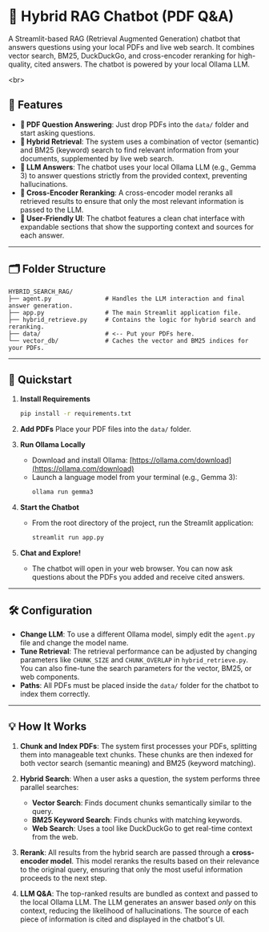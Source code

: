 # 🧠 Hybrid RAG Chatbot (PDF Q\&A)

A Streamlit-based RAG (Retrieval Augmented Generation) chatbot that answers questions using your local PDFs and live web search. It combines vector search, BM25, DuckDuckGo, and cross-encoder reranking for high-quality, cited answers. The chatbot is powered by your local Ollama LLM.

\<br\>

## 🚀 Features

  * **🔎 PDF Question Answering**: Just drop PDFs into the `data/` folder and start asking questions.
  * **🧬 Hybrid Retrieval**: The system uses a combination of vector (semantic) and BM25 (keyword) search to find relevant information from your documents, supplemented by live web search.
  * **🤖 LLM Answers**: The chatbot uses your local Ollama LLM (e.g., Gemma 3) to answer questions strictly from the provided context, preventing hallucinations.
  * **🏅 Cross-Encoder Reranking**: A cross-encoder model reranks all retrieved results to ensure that only the most relevant information is passed to the LLM.
  * **💬 User-Friendly UI**: The chatbot features a clean chat interface with expandable sections that show the supporting context and sources for each answer.

-----

## 🗂️ Folder Structure

```
HYBRID_SEARCH_RAG/
├── agent.py               # Handles the LLM interaction and final answer generation.
├── app.py                 # The main Streamlit application file.
├── hybrid_retrieve.py     # Contains the logic for hybrid search and reranking.
├── data/                  # <-- Put your PDFs here.
└── vector_db/             # Caches the vector and BM25 indices for your PDFs.
```

-----

## 🚀 Quickstart

1.  **Install Requirements**

    ```bash
    pip install -r requirements.txt
    ```

2.  **Add PDFs**
    Place your PDF files into the `data/` folder.

3.  **Run Ollama Locally**

      * Download and install Ollama: [https://ollama.com/download](https://ollama.com/download)
      * Launch a language model from your terminal (e.g., Gemma 3):
        ```bash
        ollama run gemma3
        ```

4.  **Start the Chatbot**

      * From the root directory of the project, run the Streamlit application:
        ```bash
        streamlit run app.py
        ```

5.  **Chat and Explore\!**

      * The chatbot will open in your web browser. You can now ask questions about the PDFs you added and receive cited answers.

-----

## 🛠️ Configuration

  * **Change LLM**: To use a different Ollama model, simply edit the `agent.py` file and change the model name.
  * **Tune Retrieval**: The retrieval performance can be adjusted by changing parameters like `CHUNK_SIZE` and `CHUNK_OVERLAP` in `hybrid_retrieve.py`. You can also fine-tune the search parameters for the vector, BM25, or web components.
  * **Paths**: All PDFs must be placed inside the `data/` folder for the chatbot to index them correctly.

-----

## 💡 How It Works

1.  **Chunk and Index PDFs**: The system first processes your PDFs, splitting them into manageable text chunks. These chunks are then indexed for both vector search (semantic meaning) and BM25 (keyword matching).

2.  **Hybrid Search**: When a user asks a question, the system performs three parallel searches:

      * **Vector Search**: Finds document chunks semantically similar to the query.
      * **BM25 Keyword Search**: Finds chunks with matching keywords.
      * **Web Search**: Uses a tool like DuckDuckGo to get real-time context from the web.

3.  **Rerank**: All results from the hybrid search are passed through a **cross-encoder model**. This model reranks the results based on their relevance to the original query, ensuring that only the most useful information proceeds to the next step.

4.  **LLM Q\&A**: The top-ranked results are bundled as context and passed to the local Ollama LLM. The LLM generates an answer based *only* on this context, reducing the likelihood of hallucinations. The source of each piece of information is cited and displayed in the chatbot's UI.

